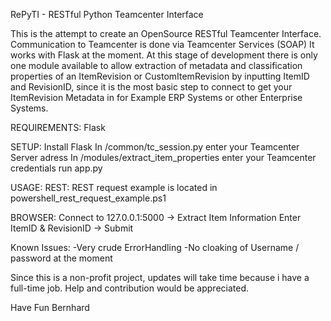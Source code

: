 RePyTI - RESTful Python Teamcenter Interface

This is the attempt to create an OpenSource RESTful Teamcenter Interface.
Communication to Teamcenter is done via Teamcenter Services (SOAP)
It works with Flask at the moment.
At this stage of development there is only one module available to allow extraction of metadata and classification properties
of an ItemRevision or CustomItemRevision by inputting ItemID and RevisionID, since it is the most basic step to connect to get your ItemRevision Metadata in for Example ERP Systems or other Enterprise Systems. 


REQUIREMENTS:
Flask

SETUP:
Install Flask
In /common/tc_session.py enter your Teamcenter Server adress
In /modules/extract_item_properties enter your Teamcenter credentials
run app.py

USAGE:
REST:
REST request example is located in powershell_rest_request_example.ps1

BROWSER:
Connect to 127.0.0.1:5000 -> Extract Item Information
Enter ItemID & RevisionID -> Submit

Known Issues:
-Very crude ErrorHandling
-No cloaking of Username / password at the moment


Since this is a non-profit project, updates will take time because i have a full-time job.
Help and contribution would be appreciated.

Have Fun
Bernhard
